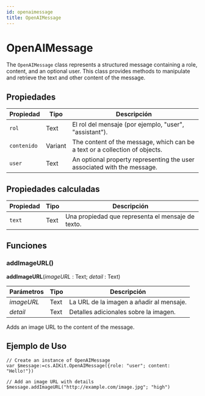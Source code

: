 ```yaml
---
id: openaimessage
title: OpenAIMessage
---
```


# OpenAIMessage

The `OpenAIMessage` class represents a structured message containing a role, content, and an optional user. This class provides methods to manipulate and retrieve the text and other content of the message.

## Propiedades

| Propiedad   | Tipo    | Descripción                                                                                 |
| ----------- | ------- | ------------------------------------------------------------------------------------------- |
| `rol`       | Text    | El rol del mensaje (por ejemplo, "user", "assistant").   |
| `contenido` | Variant | The content of the message, which can be a text or a collection of objects. |
| `user`      | Text    | An optional property representing the user associated with the message.     |

## Propiedades calculadas

| Propiedad | Tipo | Descripción                                                       |
| --------- | ---- | ----------------------------------------------------------------- |
| `text`    | Text | Una propiedad que representa el mensaje de texto. |

## Funciones

### addImageURL()

**addImageURL**(*imageURL* : Text; *detail* : Text)

| Parámetros | Tipo | Descripción                                              |
| ---------- | ---- | -------------------------------------------------------- |
| *imageURL* | Text | La URL de la imagen a añadir al mensaje. |
| *detail*   | Text | Detalles adicionales sobre la imagen.    |

Adds an image URL to the content of the message.

## Ejemplo de Uso

```4d
// Create an instance of OpenAIMessage
var $message:=cs.AIKit.OpenAIMessage({role: "user"; content: "Hello!"})

// Add an image URL with details
$message.addImageURL("http://example.com/image.jpg"; "high")
```